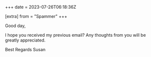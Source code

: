 +++
date = 2023-07-26T06:18:36Z

[extra]
from = "Spammer"
+++

Good day,

I hope you received my previous email? Any thoughts from you will be greatly appreciated.

Best Regards
Susan
